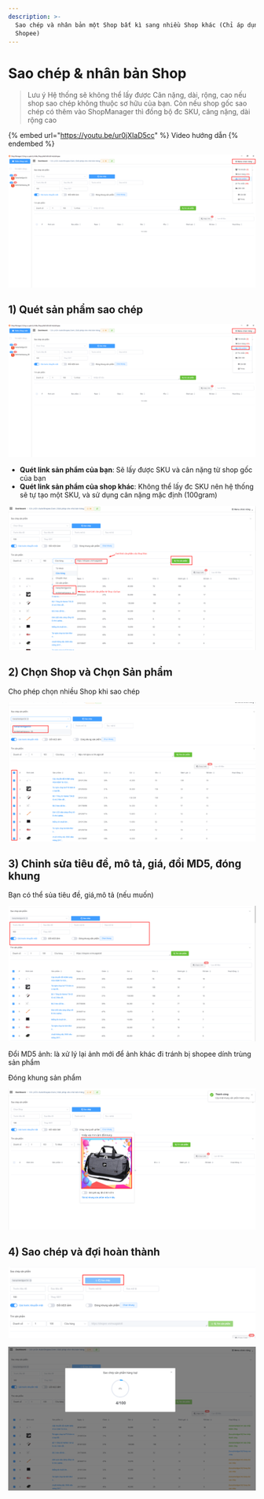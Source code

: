 ```yaml
---
description: >-
  Sao chép và nhân bản một Shop bất kì sang nhiều Shop khác (Chỉ áp dụng cho sàn
  Shopee)
---
```


# Sao chép & nhân bản Shop

> Lưu ý Hệ thống sẽ không thể lấy được Cân nặng, dài, rộng, cao nếu shop sao chép không thuộc sơ hữu của bạn. Còn nếu shop gốc sao chép có thêm vào ShopManager thì đồng bộ đc SKU, câng nặng, dài rộng cao

{% embed url="https://youtu.be/ur0jXIaD5cc" %}
Video hướng dẫn
{% endembed %}

![](<../../.gitbook/assets/image (43).png>)

## 1) Quét sản phẩm sao chép

![](<../../.gitbook/assets/image (34).png>)

* **Quét link sản phẩm của bạn**: Sẽ lấy được SKU và cân nặng từ shop gốc của bạn
* **Quét link sản phẩm của shop khác**: Không thể lấy đc SKU nên hệ thống sẽ tự tạo một SKU, và sử dụng cân nặng mặc định (100gram)

![](<../../.gitbook/assets/image (28).png>)

## 2) Chọn Shop và Chọn Sản phẩm

Cho phép chọn nhiều Shop khi sao chép

![](<../../.gitbook/assets/image (29).png>)

## 3) Chỉnh sửa tiêu đề, mô tả, giá, đổi MD5, đóng khung

Bạn có thể sủa tiêu đề, giá,mô tả (nếu muốn)

![](<../../.gitbook/assets/image (30).png>)

Đổi MD5 ảnh: là xử lý lại ảnh mới để ảnh khác đi tránh bị shopee dính trùng sản phẩm

Đóng khung sản phẩm 

![](<../../.gitbook/assets/image (31).png>)

## 4) Sao chép và đợi hoàn thành

![](<../../.gitbook/assets/image (33).png>)

![](<../../.gitbook/assets/image (32).png>)
